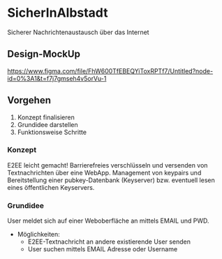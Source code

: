 # SicherInAlbstadt
Sicherer Nachrichtenaustausch über das Internet

## Design-MockUp
https://www.figma.com/file/FhW600TfEBEQYiToxRPTf7/Untitled?node-id=0%3A1&t=f7j7gmseh4v5orVu-1

## Vorgehen
1. Konzept finalisieren
2. Grundidee darstellen
3. Funktionsweise Schritte

### Konzept
E2EE leicht gemacht!
Barrierefreies verschlüsseln und versenden von Textnachrichten über eine WebApp.
Management von keypairs und Bereitstellung einer pubkey-Datenbank (Keyserver) bzw. eventuell
lesen eines öffentlichen Keyservers.

### Grundidee
User meldet sich auf einer Weboberfläche an mittels EMAIL und PWD.
  * Möglichkeiten:
    * E2EE-Textnachricht an andere existierende User senden
    * User suchen mittels EMAIL Adresse oder Username
